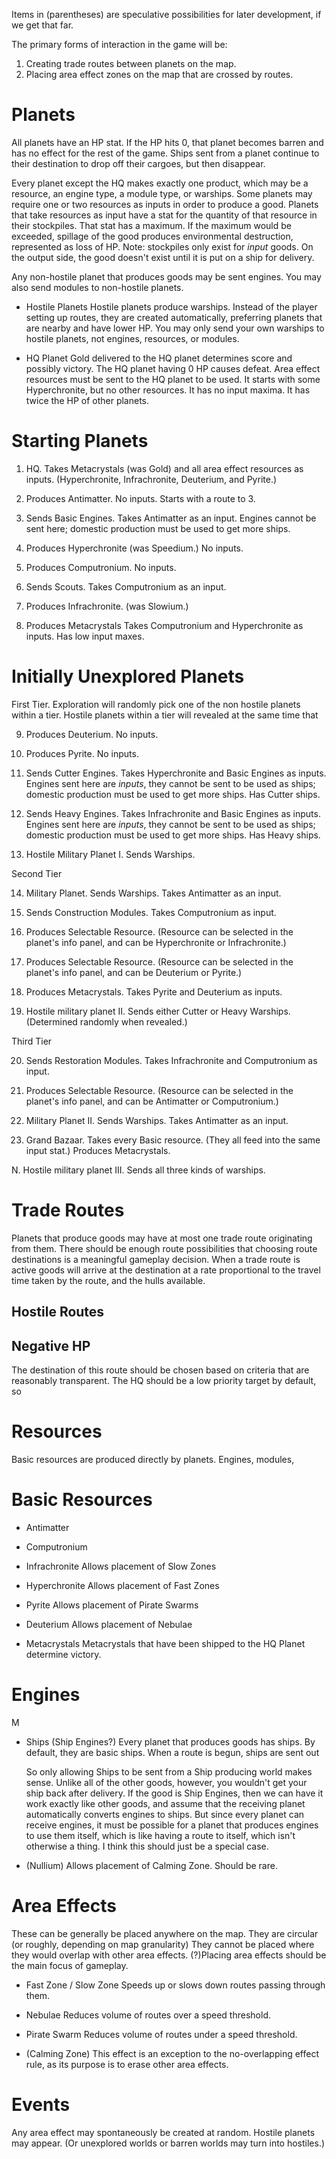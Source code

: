 Items in (parentheses) are speculative possibilities for later development, if we get that far.

The primary forms of interaction in the game will be:
1. Creating trade routes between planets on the map.
2. Placing area effect zones on the map that are crossed by routes.

# Planets

All planets have an HP stat. If the HP hits 0, that planet becomes barren and has no effect for the rest of the game. Ships sent from a planet continue to their destination to drop off their cargoes, but then disappear.

Every planet except the HQ makes exactly one product, which may be a resource, an engine type, a module type, or warships. Some planets may require one or two resources as inputs in order to produce a good. Planets that take resources as input have a stat for the quantity of that resource in their stockpiles. That stat has a maximum. If the maximum would be exceeded, spillage of the good produces environmental destruction, represented as loss of HP. Note: stockpiles only exist for *input* goods. On the output side, the good doesn't exist until it is put on a ship for delivery.

Any non-hostile planet that produces goods may be sent engines. 
You may also send modules to non-hostile planets.

- Hostile Planets
  Hostile planets produce warships. Instead of the player setting up routes, they are created automatically, preferring planets that are nearby and have lower HP. You may only send your own warships to hostile planets, not engines, resources, or modules.

- HQ Planet
Gold delivered to the HQ planet determines score and possibly victory. The HQ planet having 0 HP causes defeat. Area effect resources must be sent to the HQ planet to be used. It starts with some Hyperchronite, but no other resources. It has no input maxima. It has twice the HP of other planets.


# Starting Planets

1. HQ. Takes Metacrystals (was Gold) and all area effect resources as inputs. (Hyperchronite, Infrachronite, Deuterium, and Pyrite.)

2. Produces Antimatter. No inputs. Starts with a route to 3.

3. Sends Basic Engines. Takes Antimatter as an input. Engines cannot be sent here; domestic production must be used to get more ships.

4. Produces Hyperchronite (was Speedium.) No inputs.

5. Produces Computronium. No inputs.

6. Sends Scouts. Takes Computronium as an input.

7. Produces Infrachronite. (was Slowium.)

8. Produces Metacrystals Takes Computronium and Hyperchronite as inputs. Has low input maxes.

# Initially Unexplored Planets

First Tier. Exploration will randomly pick one of the non hostile planets within a tier. Hostile planets within a tier will revealed at the same time that 

9. Produces Deuterium. No inputs.

10. Produces Pyrite. No inputs.

11. Sends Cutter Engines. Takes Hyperchronite and Basic Engines as inputs. Engines sent here are *inputs*, they cannot be sent to be used as ships; domestic production must be used to get more ships. Has Cutter ships.

12. Sends Heavy Engines. Takes Infrachronite and Basic Engines as inputs. Engines sent here are *inputs*, they cannot be sent to be used as ships; domestic production must be used to get more ships. Has Heavy ships.

13. Hostile Military Planet I. Sends Warships.

Second Tier

14. Military Planet. Sends Warships. Takes Antimatter as an input.

15. Sends Construction Modules. Takes Computronium as input.

16. Produces Selectable Resource. (Resource can be selected in the planet's info panel, and can be Hyperchronite or Infrachronite.)

17. Produces Selectable Resource. (Resource can be selected in the planet's info panel, and can be Deuterium or Pyrite.)

18. Produces Metacrystals. Takes Pyrite and Deuterium as inputs.

19. Hostile military planet II. Sends either Cutter or Heavy Warships. (Determined randomly when revealed.)

Third Tier

20. Sends Restoration Modules. Takes Infrachronite and Computronium as input.

21. Produces Selectable Resource. (Resource can be selected in the planet's info panel, and can be Antimatter or Computronium.)

22. Military Planet II. Sends Warships. Takes Antimatter as an input.

23. Grand Bazaar. Takes every Basic resource. (They all feed into the same input stat.) Produces Metacrystals.

N. Hostile military planet III. Sends all three kinds of warships.

# Trade Routes

Planets that produce goods may have at most one trade route originating from them. There should be enough route possibilities that choosing route destinations is a meaningful gameplay decision. When a trade route is active goods will arrive at the destination at a rate proportional to the travel time taken by the route, and the hulls available.

## Hostile Routes

## Negative HP
The destination of this route should be chosen based on criteria that are reasonably transparent. The HQ should be a low priority target by default, so 


# Resources

Basic resources are produced directly by planets. Engines, modules, 

# Basic Resources

- Antimatter

- Computronium

- Infrachronite
  Allows placement of Slow Zones

- Hyperchronite
  Allows placement of Fast Zones

- Pyrite
  Allows placement of Pirate Swarms

- Deuterium
  Allows placement of Nebulae


- Metacrystals
  Metacrystals that have been shipped to the HQ Planet determine victory.

# Engines

M

- Ships (Ship Engines?)
  Every planet that produces goods has ships. By default, they are basic ships. When a route is begun, ships are sent out
  
  So only allowing Ships to be sent from a Ship producing world makes sense. Unlike all of the other goods, however, you wouldn't get your ship back after delivery. If the good is Ship Engines, then we can have it work exactly like other goods, and assume that the receiving planet automatically converts engines to ships. But since every planet can receive engines, it must be possible for a planet that produces engines to use them itself, which is like having a route to itself, which isn't otherwise a thing. I think this should just be a special case.



- (Nullium)
  Allows placement of Calming Zone. Should be rare.



# Area Effects

These can be generally be placed anywhere on the map. They are circular (or roughly, depending on map granularity) They cannot be placed where they would overlap with other area effects. (?)Placing area effects should be the main focus of gameplay.

- Fast Zone / Slow Zone
  Speeds up or slows down routes passing through them.

- Nebulae
  Reduces volume of routes over a speed threshold.

- Pirate Swarm
  Reduces volume of routes under a speed threshold.

- (Calming Zone)
This effect is an exception to the no-overlapping effect rule, as its purpose is to erase other area effects.

# Events

Any area effect may spontaneously be created at random. Hostile planets may appear. (Or unexplored worlds or barren worlds may turn into hostiles.)
